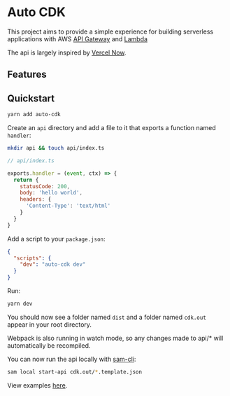 # Auto CDK

This project aims to provide a simple experience for building serverless applications with AWS [API Gateway](https://aws.amazon.com/api-gateway/) and [Lambda](https://aws.amazon.com/lambda/)

The api is largely inspired by [Vercel Now](https://github.com/vercel/vercel).

## Features


## Quickstart

```bash
yarn add auto-cdk
```

Create an `api` directory and add a file to it that exports a function named `handler`:

```bash
mkdir api && touch api/index.ts
```

```js
// api/index.ts

exports.handler = (event, ctx) => {
  return {
    statusCode: 200,
    body: 'hello world',
    headers: {
      'Content-Type': 'text/html'
    }
  }
}
```

Add a script to your `package.json`:

```json
{
  "scripts": {
    "dev": "auto-cdk dev"
  }
}
```

Run:

```bash
yarn dev
```

You should now see a folder named `dist` and a folder named `cdk.out` appear in your root directory.

Webpack is also running in watch mode, so any changes made to api/* will automatically be recompiled.

You can now run the api locally with [sam-cli](https://docs.aws.amazon.com/serverless-application-model/latest/developerguide/serverless-sam-cli-install.html):

```bash
sam local start-api cdk.out/*.template.json
```

View examples [here](/docs/examples).
